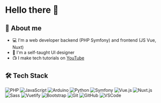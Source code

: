 # Hello there 👋

## 📖 About me

- 💻 I'm a web developer backend (PHP Symfony) and frontend (JS Vue, Nuxt)
- 🎨 I'm a self-taught UI designer
- 📺 I make tech tutorials on [YouTube](https://www.youtube.com/c/ProgramoErgoSum)

## 🛠 Tech Stack

![PHP](https://img.shields.io/badge/-PHP-05122A?style=flat&logo=php)
![JavaScript](https://img.shields.io/badge/-JavaScript-05122A?style=flat&logo=javascript)
![Arduino](https://img.shields.io/badge/-Arduino-05122A?style=flat&logo=Arduino)
![Python](https://img.shields.io/badge/-Python-05122A?style=flat&logo=Python)
![Symfony](https://img.shields.io/badge/-Symfony-05122A?style=flat&logo=symfony)
![Vue.js](https://img.shields.io/badge/-Vue.js-05122A?style=flat&logo=vue.js)
![Nuxt.js](https://img.shields.io/badge/-Nuxt.js-05122A?style=flat&logo=nuxt.js)
![Sass](https://img.shields.io/badge/-Sass-05122A?style=flat&logo=Sass)
![Vuetify](https://img.shields.io/badge/-Vuetify-05122A?style=flat&logo=Vuetify)
![Bootstrap](https://img.shields.io/badge/-Bootstrap-05122A?style=flat&logo=bootstrap)
![Git](https://img.shields.io/badge/-Git-05122A?style=flat&logo=git)
![GitHub](https://img.shields.io/badge/-GitHub-05122A?style=flat&logo=github)
![VSCode](https://img.shields.io/badge/-VSCode-05122A?style=flat&logo=visual-studio-code)
